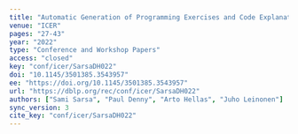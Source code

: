 ```yaml
---
title: "Automatic Generation of Programming Exercises and Code Explanations Using Large Language Models."
venue: "ICER"
pages: "27-43"
year: "2022"
type: "Conference and Workshop Papers"
access: "closed"
key: "conf/icer/SarsaDH022"
doi: "10.1145/3501385.3543957"
ee: "https://doi.org/10.1145/3501385.3543957"
url: "https://dblp.org/rec/conf/icer/SarsaDH022"
authors: ["Sami Sarsa", "Paul Denny", "Arto Hellas", "Juho Leinonen"]
sync_version: 3
cite_key: "conf/icer/SarsaDH022"
---
```

